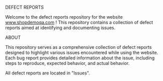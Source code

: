 DEFECT REPORTS

Welcome to the defect reports repository for the website www.shopdemoqa.com ! This repository contains a collection of defect reports aimed at identifying and documenting issues.

ABOUT

This repository serves as a comprehensive collection of defect reports designed to highlight various issues encountered while using the website. Each bug report provides detailed information about the issue, including steps to reproduce, expected behavior, and actual behavior.

All defect reports are located in "Issues".
